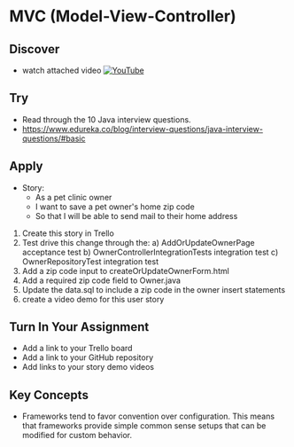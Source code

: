 # MVC (Model-View-Controller)

## Discover
-  watch attached video [![YouTube](https://i.ytimg.com/vi/r3trPpR5guo/default.jpg)](https://www.youtube.com/watch?v=r3trPpR5guo)

## Try
- Read through the 10 Java interview questions.
- https://www.edureka.co/blog/interview-questions/java-interview-questions/#basic

## Apply
- Story: 
	- As a pet clinic owner
	- I want to save a pet owner's home zip code
	- So that I will be able to send mail to their home address

1) Create this story in Trello
2) Test drive this change through the:
a) AddOrUpdateOwnerPage acceptance test
b) OwnerControllerIntegrationTests integration test
c) OwnerRepositoryTest integration test
3) Add a zip code input to createOrUpdateOwnerForm.html
4) Add a required zip code field to Owner.java
5) Update the data.sql to include a zip code in the owner insert statements
6) create a video demo for this user story

## Turn In Your Assignment
- Add a link to your Trello board
- Add a link to your GitHub repository
- Add links to your story demo videos

## Key Concepts
- Frameworks tend to favor convention over configuration.  This means that frameworks provide simple common sense setups that can be modified for custom behavior.
